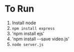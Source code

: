 # To Run
1. Install node
2. `npm install express`
3. 'npm install ejs'
4. 'npm install --save video.js'
5. `node server.js`
